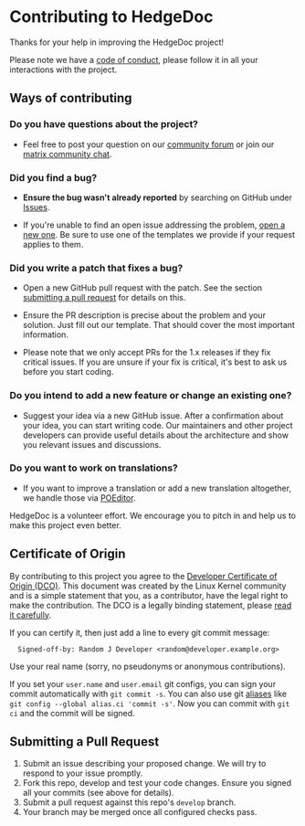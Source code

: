 <!--
SPDX-FileCopyrightText: 2021 The HedgeDoc developers (see AUTHORS file)

SPDX-License-Identifier: CC-BY-SA-4.0
-->

# Contributing to HedgeDoc

Thanks for your help in improving the HedgeDoc project!

Please note we have a [code of conduct][code-of-conduct], please follow it in all your interactions with the project.

## Ways of contributing

### Do you have questions about the project?

* Feel free to post your question on our [community forum](community-forum) or join
  our [matrix community chat][matrix-support].

### Did you find a bug?

* **Ensure the bug wasn't already reported** by searching on GitHub under [Issues](issues).

* If you're unable to find an open issue addressing the problem, [open a new one](new_issue). Be sure to use one of the
  templates we provide if your request applies to them.

### Did you write a patch that fixes a bug?

* Open a new GitHub pull request with the patch. See the section [submitting a pull request](#submitting-a-pull-request)
  for details on this.

* Ensure the PR description is precise about the problem and your solution. Just fill out our template. That should
  cover the most important information.

* Please note that we only accept PRs for the 1.x releases if they fix critical issues. If you are unsure if your fix is
  critical, it's best to ask us before you start coding.

### Do you intend to add a new feature or change an existing one?

* Suggest your idea via a new GitHub issue. After a confirmation about your idea, you can start writing code. Our
  maintainers and other project developers can provide useful details about the architecture and show you relevant
  issues and discussions.

### Do you want to work on translations?

* If you want to improve a translation or add a new translation altogether, we handle those via [POEditor](poeditor).

HedgeDoc is a volunteer effort. We encourage you to pitch in and help us to make this project even better.

## Certificate of Origin

By contributing to this project you agree to
the [Developer Certificate of Origin (DCO)](docs/content/legal/developer-certificate-of-origin.txt). This document was created
by the Linux Kernel community and is a simple statement that you, as a contributor, have the legal right to make the
contribution. The DCO is a legally binding statement,
please [read it carefully](docs/content/legal/developer-certificate-of-origin.txt).

If you can certify it, then just add a line to every git commit message:

```
  Signed-off-by: Random J Developer <random@developer.example.org>
```

Use your real name (sorry, no pseudonyms or anonymous contributions).

If you set your `user.name` and `user.email` git configs, you can sign your commit automatically with `git commit -s`.
You can also use git [aliases](https://git-scm.com/book/tr/v2/Git-Basics-Git-Aliases)
like `git config --global alias.ci 'commit -s'`. Now you can commit with `git ci` and the commit will be signed.

## Submitting a Pull Request

1. Submit an issue describing your proposed change. We will try to respond to your issue promptly.
2. Fork this repo, develop and test your code changes. Ensure you signed all your commits (see above for details).
3. Submit a pull request against this repo's `develop` branch.
4. Your branch may be merged once all configured checks pass.

[code-of-conduct]: ./CODE-OF-CONDUCT.md

[community-forum]: https://community.hedgedoc.org

[matrix-support]: https://matrix.to/#/#hedgedoc:matrix.org

[issues]: https://github.com/hedgedoc/hedgedoc/issues

[new_issue]: https://github.com/hedgedoc/hedgedoc/issues/new/choose

[poeditor]: https://translate.hedgedoc.org
